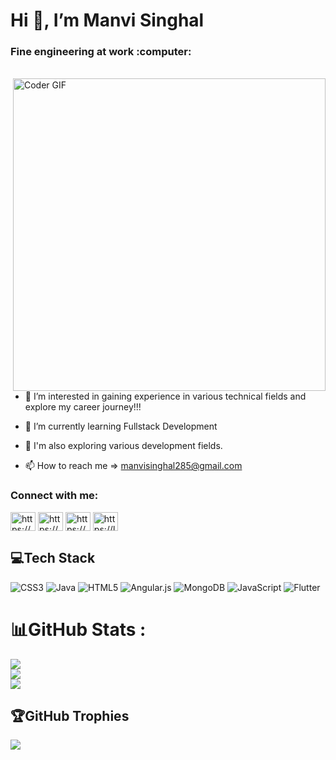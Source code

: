  
 <h1 align="left"> Hi 👋, I’m Manvi Singhal </h1>
 
 <h3 align="left"> Fine engineering at work :computer: </h3>
 <br>
 <img src="https://camo.githubusercontent.com/374987f773148e46b1851b9e3bc4bf71b182562dd002620ef3e4263cb3997130/68747470733a2f2f6d69726f2e6d656469756d2e636f6d2f6d61782f3837352f312a7164415731546a434e353768316c6275757a766368672e676966" alt="Coder GIF" width="500" align="right">
 
- 👀 I’m interested in gaining experience in various technical fields and explore my career journey!!!

- 🌱 I’m currently learning Fullstack Development

- 🧐 I'm also exploring various development fields.

- 📫 How to reach me => manvisinghal285@gmail.com

<!---
Manvi1108/Manvi1108 is a ✨ special ✨ repository because its `README.md` (this file) appears on your GitHub profile.
You can click the Preview link to take a look at your changes.
--->

<h3 align="left">Connect with me:</h3>
<p align="left">
<a href="https://www.linkedin.com/in/manvi-singhal-119232216/" target="blank"><img align="center" src="https://raw.githubusercontent.com/rahuldkjain/github-profile-readme-generator/master/src/images/icons/Social/linked-in-alt.svg" alt="https://www.linkedin.com/in/manvi-singhal-119232216/" height="30" width="40" /></a>
<a href="https://www.codechef.com/users/manvisinghal28" target="blank"><img align="center" src="https://camo.githubusercontent.com/ddd6a862c2b08492aef1c453f3c16ea0160d6380020de41cf86edfe684ece568/68747470733a2f2f63646e2e636f6465636865662e636f6d2f73697465732f64656661756c742f66696c65732f75706c6f6164732f70696374757265732f34616666643636353034653962303036396437326464646163616164646132392e706e67" alt="https://www.codechef.com/users/manvisinghal28" height="30" width="40" /></a>
<a href="https://codeforces.com/profile/Manvi_285" target="blank"><img align="center" src="https://raw.githubusercontent.com/rahuldkjain/github-profile-readme-generator/master/src/images/icons/Social/codeforces.svg" alt="https://codeforces.com/profile/Manvi_285" height="30" width="40" /></a>
<a href="https://leetcode.com/manvisinghal285/" target="blank"><img align="center" src="https://raw.githubusercontent.com/rahuldkjain/github-profile-readme-generator/master/src/images/icons/Social/leet-code.svg" alt="https://leetcode.com/manvisinghal285/" height="30" width="40" /></a>
</p>

## 💻Tech Stack
![CSS3](https://img.shields.io/badge/css3-%231572B6.svg?style=for-the-badge&logo=css3&logoColor=white) ![Java](https://img.shields.io/badge/java-%23ED8B00.svg?style=for-the-badge&logo=java&logoColor=white) ![HTML5](https://img.shields.io/badge/html5-%23E34F26.svg?style=for-the-badge&logo=html5&logoColor=white) ![Angular.js](https://img.shields.io/badge/angular.js-%23E23237.svg?style=for-the-badge&logo=angularjs&logoColor=white) ![MongoDB](https://img.shields.io/badge/MongoDB-%234ea94b.svg?style=for-the-badge&logo=mongodb&logoColor=white) ![JavaScript](https://img.shields.io/badge/javascript-%23323330.svg?style=for-the-badge&logo=javascript&logoColor=%23F7DF1E) ![Flutter](https://img.shields.io/badge/flutter-%23ED8B00.svg?style=for-the-badge&logo=flutter&logoColor=white)



# 📊GitHub Stats :
![](https://github-readme-stats.vercel.app/api?username=manvi1108&theme=dark&hide_border=false&include_all_commits=false&count_private=false)<br/>
![](https://github-readme-streak-stats.herokuapp.com/?user=manvi1108&theme=dark&hide_border=false)<br/>
![](https://github-readme-stats.vercel.app/api/top-langs/?username=manvi1108&theme=dark&hide_border=false&include_all_commits=false&count_private=false&layout=compact)

## 🏆GitHub Trophies
![](https://github-trophies.vercel.app/?username=manvi1108&theme=onedark&no-frame=false&no-bg=false&margin-w=4)

[stats]: https://github-readme-stats-sigma-five.vercel.app/api?username=codeburner0&show_icons=true&theme=dark&hide_border=false&include_all_commits=true&count_private=false
[langs]:username=codeburner0&theme=dark&hide_border=false&include_all_commits=true&count_private=false&layout=compact
[streaks]: https://github-readme-streak-stats.herokuapp.com/?user=codeburner0&theme=dark&hide_border=false#gh-light-mode-only

